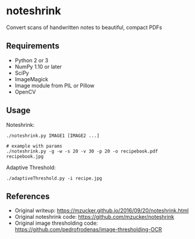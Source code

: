 noteshrink
==========

Convert scans of handwritten notes to beautiful, compact PDFs

## Requirements

 - Python 2 or 3
 - NumPy 1.10 or later
 - SciPy
 - ImageMagick
 - Image module from PIL or Pillow
 - OpenCV

## Usage

Noteshrink:
```
./noteshrink.py IMAGE1 [IMAGE2 ...]

# example with params
./noteshrink.py -g -w -s 20 -v 30 -p 20 -o recipebook.pdf recipebook.jpg
```

Adaptive Threshold:
```
./adaptiveThreshold.py -i recipe.jpg
```

## References

- Original writeup: https://mzucker.github.io/2016/09/20/noteshrink.html
- Original noteshrink code: https://github.com/mzucker/noteshrink
- Original image thresholding code: https://github.com/pedrofrodenas/image-thresholding-OCR

